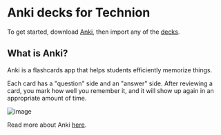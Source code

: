 # Anki decks for Technion

To get started, download [Anki](https://apps.ankiweb.net/), then import any of the [decks](https://github.com/Cyanivde/technion-anki/tree/main/Decks).


## What is Anki?
Anki is a flashcards app that helps students efficiently memorize things.

Each card has a "question" side and an "answer" side. After reviewing a card, you mark how well you remember it, and it will show up again in an appropriate amount of time.

![image](https://user-images.githubusercontent.com/11428957/151873649-4d949a83-9d71-44d3-b6ce-837c8a2ea548.png)

Read more about Anki [here](https://docs.ankiweb.net/background.html).


